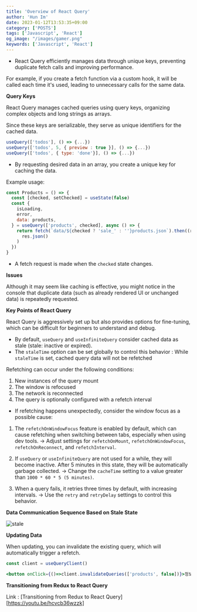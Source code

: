 ```yaml
---
title: 'Overview of React Query'
author: 'Hun Im'
date: 2023-01-12T13:53:35+09:00
category: ['POSTS']
tags: ['Javascript', 'React']
og_image: "/images/gamer.png" 
keywords: ['Javascript', 'React']
---
```

- React Query efficiently manages data through unique keys, preventing duplicate fetch calls and improving performance.

For example, if you create a fetch function via a custom hook, it will be called each time it's used, leading to unnecessary calls for the same data.

**Query Keys**

React Query manages cached queries using query keys, organizing complex objects and long strings as arrays.

Since these keys are serializable, they serve as unique identifiers for the cached data.

```js
useQuery(['todos'], () => {...})
useQuery(['todos', 5, { preview : true }], () => {...})
useQuery(['todos', { type: 'done'}], () => {...})
```

- By requesting desired data in an array, you create a unique key for caching the data.

Example usage:

```jsx
const Products = () => {
  const [checked, setChecked] = useState(false)
  const {
    isLoading,
    error,
    data: products,
  } = useQuery(['products', checked], async () => {
    return fetch(`data/${checked ? 'sale_' : ''}products.json`).then((res) =>
      res.json()
    )
  })
}
```
- A fetch request is made when the `checked` state changes.

**Issues**

Although it may seem like caching is effective, you might notice in the console that duplicate data (such as already rendered UI or unchanged data) is repeatedly requested.

**Key Points of React Query**

React Query is aggressively set up but also provides options for fine-tuning, which can be difficult for beginners to understand and debug.
- By default, `useQuery` and `useInfiniteQuery` consider cached data as stale (stale: inactive or expired).
- The `staleTime` option can be set globally to control this behavior
  : While `staleTime` is set, cached query data will not be refetched

Refetching can occur under the following conditions:

  1. New instances of the query mount
  2. The window is refocused
  3. The network is reconnected
  4. The query is optionally configured with a refetch interval
- If refetching happens unexpectedly, consider the window focus as a possible cause:

1.  The `refetchOnWindowFocus` feature is enabled by default, which can cause refetching when switching between tabs, especially when using dev tools.
    -> Adjust settings for `refetchOnMount`, `refetchOnWindowFocus`, `refetchOnReconnect`, and `refetchInterval`.

2.  If `useQuery` or `useInfiniteQuery` are not used for a while, they will become inactive. After 5 minutes in this state, they will be automatically garbage collected.
    -> Change the `cacheTime` setting to a value greater than `1000 * 60 * 5 (5 minutes)`.

3.  When a query fails, it retries three times by default, with increasing intervals.
    -> Use the `retry` and `retryDelay` settings to control this behavior.

**Data Communication Sequence Based on Stale State**

![stale](images/stale.png)

**Updating Data**

When updating, you can invalidate the existing query, which will automatically trigger a refetch.

```jsx
const client = useQueryClient()

<button onClick={()=>client.invalidateQueries(['products', false])}>정보 업데이트 하기!</button>
```

**Transitioning from Redux to React Query**

Link : [Transitioning from Redux to React Query][https://youtu.be/hcvcb36wzzk]
